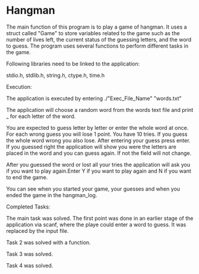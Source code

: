 
# Hangman

The main function of this program is to play a game of hangman. It uses a struct called "Game" to store variables related to the game such as the number of lives left, the current status of the guessing letters, and the word to guess. The program uses several functions to perform different tasks in the game.

Following libraries need to be linked to the application:

stdio.h, stdlib.h, string.h, ctype.h, time.h

Execution:

The application is executed by entering ./"Exec_File_Name" "words.txt"

The application will choose a random word from the words text file and print _ for each letter of the word.

You are expected to guess letter by letter or enter the whole word at once. For each wrong guess you will lose 1 point. You have 10 tries. If you guess the whole word wrong you also lose. After entering your guess press enter. If you guessed right the application will show you were the letters are placed in the word and you can guess again. If not the field will not change. 

After you guessed the word or lost all your tries the application will ask you if you want to play again.Enter Y if you want to play again and N if you want to end the game.

You can see when you started your game, your guesses and when you ended the game in the hangman_log.

Completed Tasks:

The main task was solved. The first point was done in an earlier stage of the application via scanf, where the playe could enter a word to guess. It was replaced by the input file.

Task 2 was solved with a function.

Task 3 was solved.

Task 4 was solved.